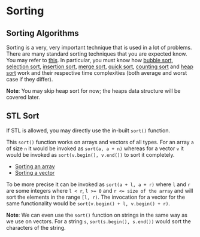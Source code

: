 # Sorting
## Sorting Algorithms
Sorting is a very, very important technique that is used in a lot of problems. There are many standard sorting techniques that you are expected know. You may refer to [this](https://www.programiz.com/dsa/sorting-algorithm). In particular, you must know how [bubble sort](https://www.programiz.com/dsa/bubble-sort), [selection sort](https://www.programiz.com/dsa/selection-sort), [insertion sort](https://www.programiz.com/dsa/insertion-sort), [merge sort](https://www.programiz.com/dsa/merge-sort), [quick sort](https://www.programiz.com/dsa/quick-sort), [counting sort](https://www.programiz.com/dsa/counting-sort) and [heap sort](https://www.programiz.com/dsa/heap-sort) work and their respective time complexities (both average and worst case if they differ).

**Note**: You may skip heap sort for now; the heaps data structure will be covered later.

## STL Sort
If STL is allowed, you may directly use the in-built `sort()` function.

This `sort()` function works on arrays and vectors of all types. For an array `a` of size `n` it would be invoked as `sort(a, a + n)` whereas for a vector `v` it would be invoked as `sort(v.begin(), v.end())` to sort it completely.
* [Sorting an array](https://www.geeksforgeeks.org/sort-c-stl/)
* [Sorting a vector](https://www.journaldev.com/37678/sorting-a-vector-in-c-plus-plus)

To be more precise it can be invoked as `sort(a + l, a + r)` where `l` and `r` are some integers where `l < r`, `l >= 0` and `r <= size of the array` and will sort the elements in the range `[l, r)`. The invocation for a vector for the same functionality would be `sort(v.begin() + l, v.begin() + r)`.

**Note**: We can even use the `sort()` function on strings in the same way as we use on vectors. For a string `s`, `sort(s.begin(), s.end())` would sort the characters of the string.
